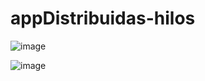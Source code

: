 # appDistribuidas-hilos


![image](https://user-images.githubusercontent.com/66775663/178622489-5256d501-cb08-45a6-a0ab-68275962fd3e.png)


![image](https://user-images.githubusercontent.com/66775663/178622372-20c595f9-fae0-4bf7-8971-d6bec8e49122.png)

